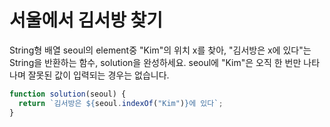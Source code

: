# 서울에서 김서방 찾기

String형 배열 seoul의 element중 "Kim"의 위치 x를 찾아, "김서방은 x에 있다"는 String을 반환하는 함수, solution을 완성하세요. seoul에 "Kim"은 오직 한 번만 나타나며 잘못된 값이 입력되는 경우는 없습니다.

```javascript
function solution(seoul) {
  return `김서방은 ${seoul.indexOf("Kim")}에 있다`;
}
```
